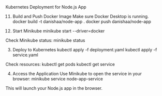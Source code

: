Kubernetes Deployment for Node.js App

11. Build and Push Docker Image
Make sure Docker Desktop is running.
docker build -t danishaa/node-app .
docker push danishaa/node-app


2. Start Minikube
minikube start --driver=docker

Check Minikube status:
minikube status

3. Deploy to Kubernetes
kubectl apply -f deployment.yaml
kubectl apply -f service.yaml

Check resources:
kubectl get pods
kubectl get service

4. Access the Application
Use Minikube to open the service in your browser:
minikube service node-app-service

This will launch your Node.js app in the browser.
